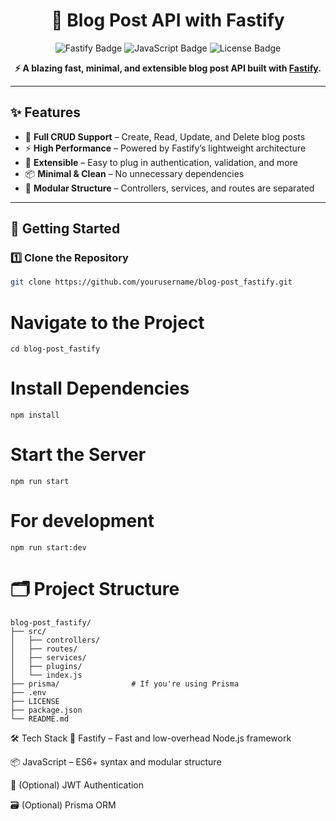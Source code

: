 <h1 align="center">🚀 Blog Post API with Fastify</h1>
<p align="center">
  <img src="https://www.google.com/url?sa=i&url=https%3A%2F%2Ficonduck.com%2Ficons%2F80432%2Ffastify&psig=AOvVaw3qJn6Xl9PbnWa8eMLx5jiZ&ust=1751396439366000&source=images&cd=vfe&opi=89978449&ved=0CBEQjRxqFwoTCLjyyKbqmY4DFQAAAAAdAAAAABAE" alt="Fastify Badge" />
  <img src="https://img.shields.io/badge/JavaScript-ES6+-yellow?style=flat-square" alt="JavaScript Badge" />
  <img src="https://img.shields.io/badge/License-MIT-blue?style=flat-square" alt="License Badge" />
</p>

<p align="center">
  <b>⚡ A blazing fast, minimal, and extensible blog post API built with <a href="https://www.fastify.io/">Fastify</a>.</b>
</p>

---

## ✨ Features

- 📝 **Full CRUD Support** – Create, Read, Update, and Delete blog posts
- ⚡ **High Performance** – Powered by Fastify’s lightweight architecture
- 🔌 **Extensible** – Easy to plug in authentication, validation, and more
- 📦 **Minimal & Clean** – No unnecessary dependencies
- 🧱 **Modular Structure** – Controllers, services, and routes are separated

---

## 🚀 Getting Started

### 1️⃣ Clone the Repository

```bash
git clone https://github.com/yourusername/blog-post_fastify.git
```

# Navigate to the Project

```
cd blog-post_fastify
```

# Install Dependencies

```
npm install
```

# Start the Server

```
npm run start
```

# For development

```
npm run start:dev
```

# 🗂 Project Structure

```
blog-post_fastify/
├── src/
│   ├── controllers/
│   ├── routes/
│   ├── services/
│   ├── plugins/
│   └── index.js
├── prisma/                # If you're using Prisma
├── .env
├── LICENSE
├── package.json
└── README.md

```

🛠 Tech Stack
🚀 Fastify – Fast and low-overhead Node.js framework

📦 JavaScript – ES6+ syntax and modular structure

🔐 (Optional) JWT Authentication

🗃️ (Optional) Prisma ORM
